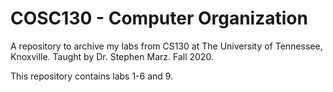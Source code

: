 # COSC130 - Computer Organization

A repository to archive my labs from CS130 at The University of Tennessee, Knoxville. Taught by Dr. Stephen Marz. Fall 2020.

This repository contains labs 1-6 and 9.
